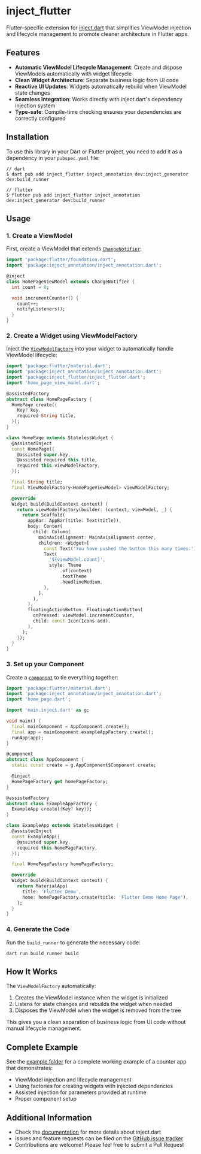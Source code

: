 # inject_flutter

Flutter-specific extension for [inject.dart](https://ralph-bergmann.github.io/inject.dart/) 
that simplifies ViewModel injection and lifecycle management to promote cleaner 
architecture in Flutter apps.

## Features

- **Automatic ViewModel Lifecycle Management**: Create and dispose ViewModels
  automatically with widget lifecycle
- **Clean Widget Architecture**: Separate business logic from UI code
- **Reactive UI Updates**: Widgets automatically rebuild when ViewModel state
  changes
- **Seamless Integration**: Works directly with inject.dart's dependency
  injection system
- **Type-safe**: Compile-time checking ensures your dependencies are correctly
  configured

## Installation

To use this library in your Dart or Flutter project, you need to add it as a
dependency in your `pubspec.yaml` file:

```shell
// dart
$ dart pub add inject_flutter inject_annotation dev:inject_generator dev:build_runner

// flutter
$ flutter pub add inject_flutter inject_annotation dev:inject_generator dev:build_runner
```

## Usage

### 1. Create a ViewModel

First, create a ViewModel that extends [`ChangeNotifier`](https://api.flutter.dev/flutter/foundation/ChangeNotifier-class.html):

```dart
import 'package:flutter/foundation.dart';
import 'package:inject_annotation/inject_annotation.dart';

@inject
class HomePageViewModel extends ChangeNotifier {
  int count = 0;

  void incrementCounter() {
    count++;
    notifyListeners();
  }
}
```

### 2. Create a Widget using ViewModelFactory

Inject the [`ViewModelFactory`](https://pub.dev/documentation/inject_flutter/latest/inject_flutter/ViewModelFactory.html)
into your widget to automatically handle ViewModel lifecycle:

```dart
import 'package:flutter/material.dart';
import 'package:inject_annotation/inject_annotation.dart';
import 'package:inject_flutter/inject_flutter.dart';
import 'home_page_view_model.dart';

@assistedFactory
abstract class HomePageFactory {
  HomePage create({
    Key? key,
    required String title,
  });
}

class HomePage extends StatelessWidget {
  @assistedInject
  const HomePage({
    @assisted super.key,
    @assisted required this.title,
    required this.viewModelFactory,
  });

  final String title;
  final ViewModelFactory<HomePageViewModel> viewModelFactory;

  @override
  Widget build(BuildContext context) {
    return viewModelFactory(builder: (context, viewModel, _) {
      return Scaffold(
        appBar: AppBar(title: Text(title)),
        body: Center(
          child: Column(
            mainAxisAlignment: MainAxisAlignment.center,
            children: <Widget>[
              const Text('You have pushed the button this many times:'),
              Text(
                '${viewModel.count}',
                style: Theme
                    .of(context)
                    .textTheme
                    .headlineMedium,
              ),
            ],
          ),
        ),
        floatingActionButton: FloatingActionButton(
          onPressed: viewModel.incrementCounter,
          child: const Icon(Icons.add),
        ),
      );
    });
  }
}
```

### 3. Set up your Component

Create a [`component`](https://pub.dev/documentation/inject_annotation/latest/inject/Component-class.html) 
to tie everything together:

```dart
import 'package:flutter/material.dart';
import 'package:inject_annotation/inject_annotation.dart';
import 'home_page.dart';

import 'main.inject.dart' as g;

void main() {
  final mainComponent = AppComponent.create();
  final app = mainComponent.exampleAppFactory.create();
  runApp(app);
}

@component
abstract class AppComponent {
  static const create = g.AppComponent$Component.create;

  @inject
  HomePageFactory get homePageFactory;
}

@assistedFactory
abstract class ExampleAppFactory {
  ExampleApp create({Key? key});
}

class ExampleApp extends StatelessWidget {
  @assistedInject
  const ExampleApp({
    @assisted super.key,
    required this.homePageFactory,
  });

  final HomePageFactory homePageFactory;

  @override
  Widget build(BuildContext context) {
    return MaterialApp(
      title: 'Flutter Demo',
      home: homePageFactory.create(title: 'Flutter Demo Home Page'),
    );
  }
}
```

### 4. Generate the Code

Run the `build_runner` to generate the necessary code:

```shell
dart run build_runner build
```

## How It Works

The `ViewModelFactory` automatically:

1. Creates the ViewModel instance when the widget is initialized
2. Listens for state changes and rebuilds the widget when needed
3. Disposes the ViewModel when the widget is removed from the tree

This gives you a clean separation of business logic from UI code without manual
lifecycle management.

## Complete Example

See the [example folder](https://github.com/ralph-bergmann/inject.dart/blob/master/packages/inject_flutter/example/lib/main.dart)
for a complete working example of a counter app that demonstrates:

- ViewModel injection and lifecycle management
- Using factories for creating widgets with injected dependencies
- Assisted injection for parameters provided at runtime
- Proper component setup

## Additional Information

- Check the [documentation](https://ralph-bergmann.github.io/inject.dart/) for
  more details about inject.dart
- Issues and feature requests can be filed on
  the [GitHub issue tracker](https://github.com/ralph-bergmann/inject.dart/issues)
- Contributions are welcome! Please feel free to submit a Pull Request
